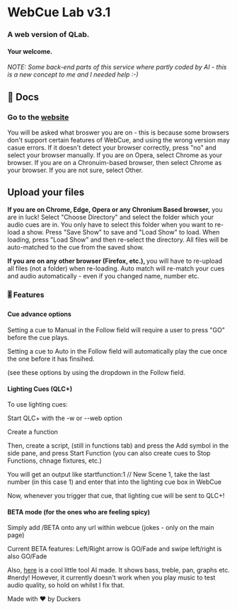 <h1>WebCue Lab v3.1</h1>
<h3>A web version of QLab.</h3>
<h4>Your welcome.</h4>
 <em>NOTE: Some back-end parts of this service where partly coded by AI - this is a new concept to me and I needed help :-)</em>
<h2>📄 Docs</h2>
<h3>Go to the <a href="https://therealduckers.github.io/WebCue">website</a></h3>
<p>You will be asked what broswer you are on - this is because some browsers don't support certain features of WebCue, and using the wrong version may casue errors. If it doesn't detect your browser correctly, press "no" and select your browser manually. If you are on Opera, select Chrome as your browser. If you are on a Chronuim-based browser, then select Chrome as your browser. If you are not sure, select Other.</p>

<h2>Upload your files</h2>
<p><b>If you are on Chrome, Edge, Opera or any Chronium Based browser,</b> you are in luck! Select "Choose Directory" and select the folder which your audio cues are in. You only have to select this folder when you want to re-load a show. Press "Save Show" to save and "Load Show" to load. When loading, press "Load Show" and then re-select the directory. All files will be auto-matched to the cue from the saved show.</p>

<p><b>If you are on any other browser (Firefox, etc.), </b> you will have to re-upload all files (not a folder) when re-loading. Auto match will re-match your cues and audio automatically - even if you changed name, number etc.</p>
<h3>🎚️ Features</h3>
<h4>Cue advance options</h4>
<p>Setting a cue to Manual in the Follow field will require a user to press "GO" before the cue plays.</p>
<p>Setting a cue to Auto in the Follow field will automatically play the cue once the one before it has finsihed.</p>
<P>(see these options by using the dropdown in the Follow field.</P>

<h4>Lighting Cues (QLC+)</h4>
<p>To use lighting cues:</p>
<p>Start QLC+ with the -w or --web option</p>
<p>Create a function</p>
<p>Then, create a script, (still in functions tab) and press the Add symbol in the side pane, and press Start Function (you can also create cues to Stop Functions, chnage fixtures, etc.)</p>
<p>You will get an output like startfunction:1 // New Scene 1, take the last number (in this case 1) and enter that into the lighting cue box in WebCue</p>
<p>Now, whenever you trigger that cue, that lighting cue will be sent to QLC+!</p>

<h4>BETA mode (for the ones who are feeling spicy)</h4>
<p>Simply add /BETA onto any url within webcue (jokes - only on the main page)</p>
<p>Current BETA features: Left/Right arrow is GO/Fade and swipe left/right is also GO/Fade</p>
<p> Also, <a href="https://therealduckers.github.io/WebCue/tune">here</a> is a cool little tool AI made. It shows bass, treble, pan, graphs etc. #nerdy! However, it currently doesn't work when you play music to test audio quality, so hold on whilst I fix that.</p>


<p>Made with ❤️ by Duckers</p>
